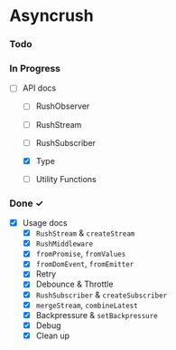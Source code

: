 # Asyncrush

### Todo


### In Progress

- [ ] API docs  
  - [ ] RushObserver
  - [ ] RushStream
  - [ ] RushSubscriber 
  - [x] Type
  - [ ] Utility Functions


### Done ✓

- [x] Usage docs
  - [x] `RushStream` & `createStream`
  - [x] `RushMiddleware`
  - [x] `fromPromise`, `fromValues`
  - [x] `fromDomEvent`, `fromEmitter`
  - [x] Retry
  - [x] Debounce & Throttle
  - [x] `RushSubscriber` & `createSubscriber`
  - [x] `mergeStream`, `combineLatest`
  - [x] Backpressure & `setBackpressure`
  - [x] Debug
  - [x] Clean up
